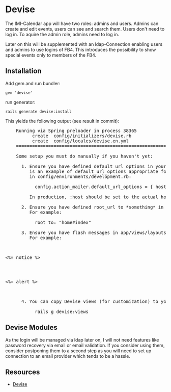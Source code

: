 # Devise

The IMI-Calendar app will have two roles: admins and users.
Admins can create and edit events, users can see and search them.
Users don't need to log in. To aquire the admin role, admins need to log in.

Later on this will be supplemented with an ldap-Connection enabling users and
admins to use logins of FB4. This introduces the possibility to show special
events only to members of the FB4.

## Installation

Add gem and run bundler:

    gem 'devise'

run generator:

    rails generate devise:install

This yields the following output (see result in commit):
<pre>
    Running via Spring preloader in process 38365
          create  config/initializers/devise.rb
          create  config/locales/devise.en.yml
    ===============================================================================

    Some setup you must do manually if you haven't yet:

      1. Ensure you have defined default url options in your environments files. Here
         is an example of default_url_options appropriate for a development environment
         in config/environments/development.rb:

           config.action_mailer.default_url_options = { host: 'localhost', port: 3000 }

         In production, :host should be set to the actual host of your application.

      2. Ensure you have defined root_url to *something* in your config/routes.rb.
         For example:

           root to: "home#index"

      3. Ensure you have flash messages in app/views/layouts/application.html.erb.
         For example:

           <p class="notice"><%= notice %></p>
           <p class="alert"><%= alert %></p>

      4. You can copy Devise views (for customization) to your app by running:

           rails g devise:views
</pre>

## Devise Modules

As the login will be managed via ldap later on, I will not need features like
password recovery via email or email validation. If you consider using them,
consider postponing them to a second step as you will need to set up connection
to an email provider which tends to be a hassle.


## Resources
* [Devise](https://github.com/plataformatec/devise)
